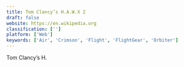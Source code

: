 ```yaml
---
title: Tom Clancy’s H.A.W.X 2
draft: false 
website: https://en.wikipedia.org
classification: ['']
platform: ['Web']
keywords: ['Air', 'Crimson', 'Flight', 'FlightGear', 'Orbiter']
---
```

Tom Clancy’s H.